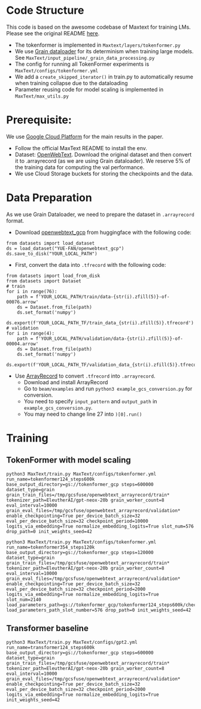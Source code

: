 <!--
 Copyright 2024 Google LLC

 Licensed under the Apache License, Version 2.0 (the "License");
 you may not use this file except in compliance with the License.
 You may obtain a copy of the License at

      https://www.apache.org/licenses/LICENSE-2.0

 Unless required by applicable law or agreed to in writing, software
 distributed under the License is distributed on an "AS IS" BASIS,
 WITHOUT WARRANTIES OR CONDITIONS OF ANY KIND, either express or implied.
 See the License for the specific language governing permissions and
 limitations under the License.
 -->



# Code Structure
This code is based on the awesome codebase of Maxtext for training LMs. Please see the original README [here](https://github.com/AI-Hypercomputer/maxtext/tree/main).

- The tokenformer is implemented in `Maxtext/layers/tokenformer.py`
- We use [Grain dataloader](https://github.com/google/grain) for its determinism when training large models. See `MaxText/input_pipeline/_grain_data_processing.py`
- The config for running all TokenFormer experiments is `MaxText/configs/tokenformer.yml`
- We add a `create_skipped_iterator()` in train.py to automatically resume when training collapse due to the dataloading
- Parameter reusing code for model scaling is implemented in `MaxText/max_utils.py`

# Prerequisite:
We use [Google Cloud Platform](https://cloud.google.com/?hl=en) for the main results in the paper.
- Follow the official MaxText README to install the env.
- Dataset: [OpenWebText](https://huggingface.co/datasets/Skylion007/openwebtext). Download the original dataset and then convert it to .arrayrecord (as we are using Grain dataloader). We reserve 5% of the training data for computing the val performance.
- We use Cloud Storage buckets for storing the checkpoints and the data.

# Data Preparation
As we use Grain Dataloader, we need to prepare the dataset in `.arrayrecord` format.
- Download [openwebtext_gcp](https://huggingface.co/datasets/YUE-FAN/openwebtext_gcp) from huggingface with the following code:
```
from datasets import load_dataset
ds = load_dataset("YUE-FAN/openwebtext_gcp")
ds.save_to_disk("YOUR_LOCAL_PATH")
```
- First, convert the data into `.tfrecord` with the following code:
```
from datasets import load_from_disk 
from datasets import Dataset
# train
for i in range(76):
    path = f'YOUR_LOCAL_PATH/train/data-{str(i).zfill(5)}-of-00076.arrow'
    ds = Dataset.from_file(path)
    ds.set_format('numpy')
    ds.export(f'YOUR_LOCAL_PATH_TF/train_data_{str(i).zfill(5)}.tfrecord')    
# validation
for i in range(4):
    path = f'YOUR_LOCAL_PATH/validation/data-{str(i).zfill(5)}-of-00004.arrow'
    ds = Dataset.from_file(path)
    ds.set_format('numpy')
    ds.export(f'YOUR_LOCAL_PATH_TF/validation_data_{str(i).zfill(5)}.tfrecord')
```
- Use [ArrayRecord](https://github.com/google/array_record/tree/main/beam) to convert `.tfrecord` into `.arrayrecord`.
     - Download and install ArrayRecord
     - Go to `beam/examples` and run `python3 example_gcs_conversion.py` for conversion.
     - You need to specify `input_pattern` and `output_path` in `example_gcs_conversion.py`.
     - You may need to change line 27 into `)[0].run()`

# Training
## TokenFormer with model scaling
```
python3 MaxText/train.py MaxText/configs/tokenformer.yml run_name=tokenformer124_steps600k base_output_directory=gs://tokenformer_gcp steps=600000 dataset_type=grain grain_train_files=/tmp/gcsfuse/openwebtext_arrayrecord/train* tokenizer_path=EleutherAI/gpt-neox-20b grain_worker_count=8 eval_interval=10000 grain_eval_files=/tmp/gcsfuse/openwebtext_arrayrecord/validation* enable_checkpointing=True per_device_batch_size=32 eval_per_device_batch_size=32 checkpoint_period=10000 logits_via_embedding=True normalize_embedding_logits=True slot_num=576 drop_path=0 init_weights_seed=42
```


```
python3 MaxText/train.py MaxText/configs/tokenformer.yml run_name=tokenformer354_steps120k base_output_directory=gs://tokenformer_gcp steps=120000 dataset_type=grain grain_train_files=/tmp/gcsfuse/openwebtext_arrayrecord/train* tokenizer_path=EleutherAI/gpt-neox-20b grain_worker_count=8 eval_interval=10000 grain_eval_files=/tmp/gcsfuse/openwebtext_arrayrecord/validation* enable_checkpointing=True per_device_batch_size=32 eval_per_device_batch_size=32 checkpoint_period=2000 logits_via_embedding=True normalize_embedding_logits=True slot_num=2140 load_parameters_path=gs://tokenformer_gcp/tokenformer124_steps600k/checkpoints/590000/items load_parameters_path_slot_number=576 drop_path=0 init_weights_seed=42
```

## Transformer baseline
```
python3 MaxText/train.py MaxText/configs/gpt2.yml run_name=transformer124_steps600k base_output_directory=gs://tokenformer_gcp steps=600000 dataset_type=grain grain_train_files=/tmp/gcsfuse/openwebtext_arrayrecord/train* tokenizer_path=EleutherAI/gpt-neox-20b grain_worker_count=8 eval_interval=10000 grain_eval_files=/tmp/gcsfuse/openwebtext_arrayrecord/validation* enable_checkpointing=True per_device_batch_size=32 eval_per_device_batch_size=32 checkpoint_period=2000 logits_via_embedding=True normalize_embedding_logits=True init_weights_seed=42
```
